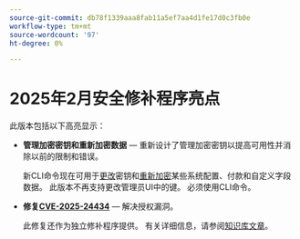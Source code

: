```yaml
---
source-git-commit: db78f1339aaa8fab11a5ef7aa4d1fe17d0c3fb0e
workflow-type: tm+mt
source-wordcount: '97'
ht-degree: 0%

---
```

# 2025年2月安全修补程序亮点

此版本包括以下高亮显示：

* **管理加密密钥和重新加密数据** — 重新设计了管理加密密钥以提高可用性并消除以前的限制和错误。<!-- AC-12679 -->

  新CLI命令现在可用于[更改](https://experienceleague.adobe.com/zh-hans/docs/commerce-admin/systems/security/encryption-key)密钥和[重新加密](https://developer.adobe.com/commerce/php/development/security/data-encryption/)某些系统配置、付款和自定义字段数据。 此版本不再支持更改管理员UI中的键。 必须使用CLI命令。

* **修复[CVE-2025-24434](https://nvd.nist.gov/vuln/detail/CVE-2025-24434)** — 解决授权漏洞。

  此修复还作为独立修补程序提供。 有关详细信息，请参阅[知识库文章](https://experienceleague.adobe.com/zh-hans/docs/commerce-knowledge-base/kb/troubleshooting/known-issues-patches-attached/security-update-available-for-adobe-commerce-apsb25-08)。<!-- AC-12755 -->
